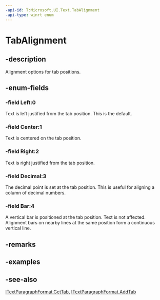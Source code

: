 ```yaml
---
-api-id: T:Microsoft.UI.Text.TabAlignment
-api-type: winrt enum
---
```


<!-- Enumeration syntax
public enum Windows.UI.Text.TabAlignment : int
-->

# TabAlignment

## -description
Alignment options for tab positions.

## -enum-fields
### -field Left:0
Text is left justified from the tab position. This is the default.

### -field Center:1
Text is centered on the tab position.

### -field Right:2
Text is right justified from the tab position.

### -field Decimal:3
The decimal point is set at the tab position. This is useful for aligning a column of decimal numbers.

### -field Bar:4
A vertical bar is positioned at the tab position. Text is not affected. Alignment bars on nearby lines at the same position form a continuous vertical line.


## -remarks

## -examples

## -see-also
[ITextParagraphFormat.GetTab](itextparagraphformat_gettab_1204448608.md), [ITextParagraphFormat.AddTab](itextparagraphformat_addtab_65465589.md)
